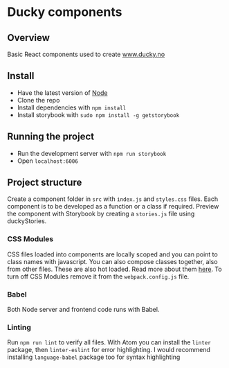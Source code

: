 # Ducky components

## Overview
Basic React components used to create www.ducky.no

## Install
- Have the latest version of [Node](https://nodejs.org/en/)
- Clone the repo
- Install dependencies with `npm install`
- Install storybook with `sudo npm install -g getstorybook`

## Running the project
- Run the development server with `npm run storybook`
- Open `localhost:6006`

## Project structure
Create a component folder in `src` with `index.js` and `styles.css` files. Each component is to be developed as a function or a class if required.
Preview the component with Storybook by creating a `stories.js` file using duckyStories.

### CSS Modules
CSS files loaded into components are locally scoped and you can point to class names with javascript.
You can also compose classes together, also from other files.
These are also hot loaded. Read more about them [here](http://glenmaddern.com/articles/css-modules).
To turn off CSS Modules remove it from the `webpack.config.js` file.

### Babel
Both Node server and frontend code runs with Babel.

### Linting
Run `npm run lint` to verify all files. With Atom you can install the `linter` package, then `linter-eslint` for error highlighting.
I would recommend installing `language-babel` package too for syntax highlighting
